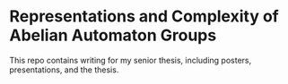 # Representations and Complexity of Abelian Automaton Groups

This repo contains writing for my senior thesis, including posters,
presentations, and the thesis.
